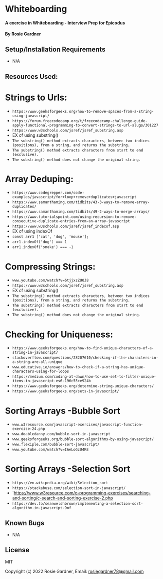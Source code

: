 # Whiteboarding

#### A exercise in Whiteboarding - Interview Prep for Epicodus
#### By Rosie Gardner

## Setup/Installation Requirements
* N/A

## Resources Used:

# Strings to Urls:
* `https://www.geeksforgeeks.org/how-to-remove-spaces-from-a-string-using-javascript/`
* `https://forum.freecodecamp.org/t/freecodecamp-challenge-guide-apply-functional-programming-to-convert-strings-to-url-slugs/301227`
* `https://www.w3schools.com/jsref/jsref_substring.asp`
* EX of using substring()
* `The substring() method extracts characters, between two indices (positions), from a string, and returns the substring.`
* `The substring() method extracts characters from start to end (exclusive).`
* `The substring() method does not change the original string.`

# Array Deduping:
* `https://www.codegrepper.com/code-examples/javascript/for+loop+remove+duplicates+javascript`
* `https://www.samanthaming.com/tidbits/43-3-ways-to-remove-array-duplicates/`
* `https://www.samanthaming.com/tidbits/49-2-ways-to-merge-arrays/`
* `https://www.tutorialspoint.com/using-recursion-to-remove-consecutive-duplicate-entries-from-an-array-javascript`
* `https://www.w3schools.com/jsref/jsref_indexof.asp`
* EX of using indexOf
* `const arr1 ['cat', 'dog', 'mouse'];`
* `arr1.indexOf('dog') === 1`
* `arr1.indexOf('snake') === -1`

# Compressing Strings:
* `www.youtube.com/watch?v=6tjjxzZU0J8`
* `https://www.w3schools.com/jsref/jsref_substring.asp`
* EX of using substring()
* `The substring() method extracts characters, between two indices (positions), from a string, and returns the substring.`
* `The substring() method extracts characters from start to end (exclusive).`
* `The substring() method does not change the original string.`

# Checking for Uniqueness:
* `https://www.geeksforgeeks.org/how-to-find-unique-characters-of-a-string-in-javascript/`
* `stackoverflow.com/questions/28207610/checking-if-the-characters-in-a-string-are-all-unique`
* `www.educative.io/answers/how-to-check-if-a-string-has-unique-characters-using-for-loops`
* `https://medium.com/coding-at-dawn/how-to-use-set-to-filter-unique-items-in-javascript-es6-196c55ce924b`
* `https://www.geeksforgeeks.org/determine-string-unique-characters/`
* `https://www.geeksforgeeks.org/sets-in-javascript/`

# Sorting Arrays -Bubble Sort
* `www.w3resource.com/javascript-exercises/javascript-function-exercise-24.php`
* `www.doabledanny.com/bubble-sort-in-javascript`
* `www.geeksforgeeks.org/bubble-sort-algorithms-by-using-javascript/`
* `www.flexiple.com/bubble-sort-javascript/`
* `www.youtube.com/watch?v=IAeLoGzU4RE`

# Sorting Arrays -Selection Sort
* `https://en.wikipedia.org/wiki/Selection_sort`
* `https://stackabuse.com/selection-sort-in-javascript/`
* `https://www.w3resource.com/c-programming-exercises/searching-and-sorting/c-search-and-sorting-exercise-2.php
* `https://dev.to/seanwelshbrown/implementing-a-selection-sort-algorithm-in-javascript-9of`

## Known Bugs

* N/A

## License

MIT

Copyright (c) 2022 Rosie Gardner, Email: <rosiegardner78@gmail.com>
